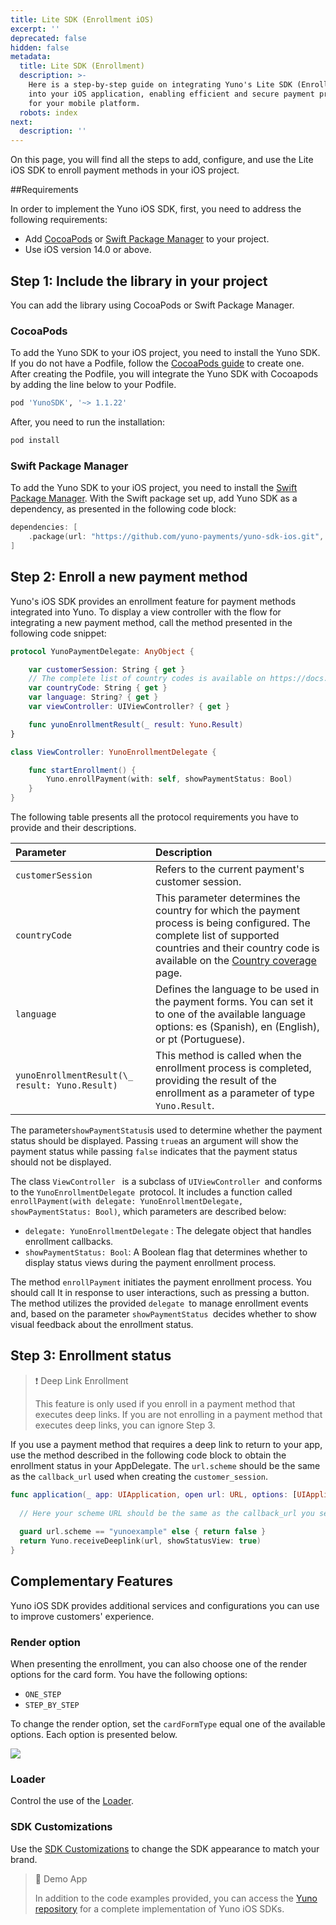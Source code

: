 ```yaml
---
title: Lite SDK (Enrollment iOS)
excerpt: ''
deprecated: false
hidden: false
metadata:
  title: Lite SDK (Enrollment)
  description: >-
    Here is a step-by-step guide on integrating Yuno's Lite SDK (Enrollment)
    into your iOS application, enabling efficient and secure payment processing
    for your mobile platform.
  robots: index
next:
  description: ''
---
```

On this page, you will find all the steps to add, configure, and use the Lite iOS SDK to enroll payment methods in your iOS project.

##Requirements

In order to implement the Yuno iOS SDK, first, you need to address the following requirements:

* Add [CocoaPods](https://guides.cocoapods.org/using/using-cocoapods.html) or [Swift Package Manager](https://www.swift.org/package-manager/) to your project.
* Use iOS version 14.0 or above.

## Step 1: Include the library in your project

You can add the library using CocoaPods or Swift Package Manager.

### CocoaPods

To add the Yuno SDK to your iOS project, you need to install the Yuno SDK. If you do not have a Podfile, follow the [CocoaPods guide](https://guides.cocoapods.org/using/using-cocoapods.html) to create one. After creating the Podfile, you will integrate the Yuno SDK with Cocoapods by adding the line below to your Podfile.

```ruby
pod 'YunoSDK', '~> 1.1.22'
```

After, you need to run the installation:

```ruby
pod install

```

### Swift Package Manager

To add the Yuno SDK to your iOS project, you need to install the [Swift Package Manager](https://www.swift.org/package-manager/). With the Swift package set up, add Yuno SDK as a dependency, as presented in the following code block:

```swift
dependencies: [
    .package(url: "https://github.com/yuno-payments/yuno-sdk-ios.git", .upToNextMajor(from: "1.1.17"))
]
```

## Step 2: Enroll a new payment method

Yuno's iOS SDK provides an enrollment feature for payment methods integrated into Yuno. To display a view controller with the flow for integrating a new payment method, call the method presented in the following code snippet:

```swift
protocol YunoPaymentDelegate: AnyObject {

    var customerSession: String { get }
  	// The complete list of country codes is available on https://docs.y.uno/docs/country-coverage-yuno-sdk
    var countryCode: String { get }
    var language: String? { get }
    var viewController: UIViewController? { get }

    func yunoEnrollmentResult(_ result: Yuno.Result)
}

class ViewController: YunoEnrollmentDelegate {

    func startEnrollment() {
        Yuno.enrollPayment(with: self, showPaymentStatus: Bool)
    }
}

```

The following table presents all the protocol requirements you have to provide and their descriptions.

| Parameter                                      | Description                                                                                                                                                                                                                           |
| :--------------------------------------------- | :------------------------------------------------------------------------------------------------------------------------------------------------------------------------------------------------------------------------------------ |
| `customerSession`                              | Refers to the current payment's customer session.                                                                                                                                                                                     |
| `countryCode`                                  | This parameter determines the country for which the payment process is being configured. The complete list of supported countries and their country code is available on the [Country coverage](doc:country-coverage-yuno-sdk)  page. |
| `language`                                     | Defines the language to be used in the payment forms. You can set it to one of the available language options: es (Spanish), en (English), or pt (Portuguese).                                                                        |
| `yunoEnrollmentResult(\_ result: Yuno.Result)` | This method is called when the enrollment process is completed, providing the result of the enrollment as a parameter of type `Yuno.Result`.                                                                                          |

The parameter`showPaymentStatus`is used to determine whether the payment status should be displayed. Passing `true`as an argument will show the payment status while passing `false` indicates that the payment status should not be displayed.

The class `ViewController ` is a subclass of `UIViewController `and conforms to the `YunoEnrollmentDelegate `protocol. It includes a function called` enrollPayment(with delegate: YunoEnrollmentDelegate, showPaymentStatus: Bool)`, which parameters are described below:

* `delegate: YunoEnrollmentDelegate` : The delegate object that handles enrollment callbacks.
* `showPaymentStatus: Bool`: A Boolean flag that determines whether to display status views during the payment enrollment process.

The method `enrollPayment` initiates the payment enrollment process. You should call It in response to user interactions, such as pressing a button. The method utilizes the provided `delegate `to manage enrollment events and, based on the parameter `showPaymentStatus `decides whether to show visual feedback about the enrollment status.

## Step 3: Enrollment status

> ❗️ Deep Link Enrollment
>
> This feature is only used if you enroll in a payment method that executes deep links. If you are not enrolling in a payment method that executes deep links, you can ignore Step 3.

If you use a payment method that requires a deep link to return to your app, use the method described in the following code block to obtain the enrollment status in your AppDelegate. The `url.scheme` should be the same as the `callback_url` used when creating the `customer_session`.

```swift
func application(_ app: UIApplication, open url: URL, options: [UIApplication.OpenURLOptionsKey : Any] = [:]) -> Bool {
  
  // Here your scheme URL should be the same as the callback_url you set in the customer session
  
  guard url.scheme == "yunoexample" else { return false }
  return Yuno.receiveDeeplink(url, showStatusView: true)
}

```

## Complementary Features

Yuno iOS SDK provides additional services and configurations you can use to improve customers' experience.

### Render option

When presenting the enrollment, you can also choose one of the render options for the card form. You have the following options:

* `ONE_STEP`
* `STEP_BY_STEP`

To change the render option, set the `cardFormType` equal one of the available options. Each option is presented below.

<Image align="center" src="https://files.readme.io/ff9a74d50d3a8d3a4e550be1b917832bd6b8daa28cc4249d9ec22edef2f410bc-Full_SDK_ios.png" />

### Loader

Control the use of the [Loader](https://docs.y.uno/docs/loader-1).

### SDK Customizations

Use the [SDK Customizations](https://docs.y.uno/docs/sdk-customizations-ios) to change the SDK appearance to match your brand.

> 📘 Demo App
>
> In addition to the code examples provided, you can access the [Yuno repository](https://github.com/yuno-payments/yuno-sdk-ios) for a complete implementation of Yuno iOS SDKs.